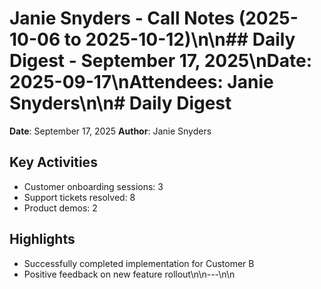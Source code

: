 # Janie Snyders - Call Notes (2025-10-06 to 2025-10-12)\n\n## Daily Digest - September 17, 2025\n**Date:** 2025-09-17\n**Attendees:** Janie Snyders\n\n# Daily Digest

**Date**: September 17, 2025
**Author**: Janie Snyders

## Key Activities
- Customer onboarding sessions: 3
- Support tickets resolved: 8
- Product demos: 2

## Highlights
- Successfully completed implementation for Customer B
- Positive feedback on new feature rollout\n\n---\n\n